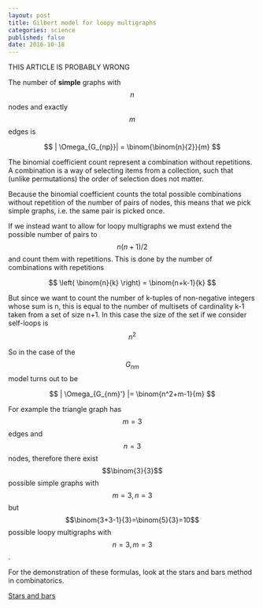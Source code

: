 ```yaml
---
layout: post
title: Gilbert model for loopy multigraphs
categories: science
published: false
date: 2016-10-18
---
```


THIS ARTICLE IS PROBABLY WRONG

The number of **simple** graphs with $$n$$ nodes and exactly $$m$$ edges is

$$
| \Omega_{G_{np}}| = \binom{\binom{n}{2}}{m}
$$

The binomial coefficient count represent a combination without repetitions. A combination is a way of selecting items from a collection, such that (unlike permutations) the order of selection does not matter.

Because the binomial coefficient counts the total possible combinations without repetition of the number of pairs of nodes, this means that we pick simple graphs, i.e. the same pair is picked once.

If we instead want to allow for loopy multigraphs we must extend the possible number of pairs to $$n(n+1)/2$$ and count them with repetitions.
This is done by the number of combinations with repetitions

$$
\left( \binom{n}{k}  \right) = \binom{n+k-1}{k}
$$

But since we want to count the number of k-tuples of non-negative integers whose sum is n, this is equal to the number of multisets of cardinality k-1 taken from a set of size n+1. In this case the size of the set if we consider self-loops is $$n^2$$

So in the case of the $$G_{nm}$$ model turns out to be

$$
| \Omega_{G_{nm}'} |= \binom{n^2+m-1}{m}
$$

For example the triangle graph has $$m=3$$ edges and $$n=3$$ nodes, therefore there exist $$\binom{3}{3}$$ possible simple graphs with $$m=3,n=3$$ but $$\binom{3+3-1}{3}=\binom{5}{3}=10$$ possible loopy multigraphs with $$n=3,m=3$$.

For the demonstration of these formulas, look at the stars and bars method in combinatorics.

[Stars and bars](https://en.wikipedia.org/wiki/Stars_and_bars_(combinatorics))
